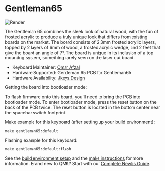 # Gentleman65

![Render](https://i.imgur.com/uNdJqBuh.jpg)

The Gentleman 65 combines the sleek look of natural wood, with the fun of frosted acrylic to produce a truly unique look that differs from existing boards on the market. The board consists of 2 3mm frosted acrylic layers, topped by 2 layers of 6mm of wood, a frosted acrylic wedge, and 2 feet that give the board an angle of 7°. The board is unique in its inclusion of a top mounting system, something rarely seen on the laser cut board.


* Keyboard Maintainer: [Omar Afzal](https://github.com/0marA)
* Hardware Supported: Gentleman 65 PCB for Gentleman65
* Hardware Availability: [Jkeys.Design](https://jkeys.design/)

Getting the board into bootloader mode:

To flash firmware onto this board, you'll need to bring the PCB into bootloader mode. To enter bootloader mode, press the reset button on the back of the PCB twice. The reset button is located in the bottom center near the spacebar switch footprint.

Make example for this keyboard (after setting up your build environment):

    make gentleman65:default

Flashing example for this keyboard:

    make gentleman65:default:flash

See the [build environment setup](https://docs.qmk.fm/#/getting_started_build_tools) and the [make instructions](https://docs.qmk.fm/#/getting_started_make_guide) for more information. Brand new to QMK? Start with our [Complete Newbs Guide](https://docs.qmk.fm/#/newbs).